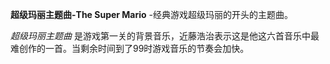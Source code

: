 

**超级玛丽主题曲-The Super Mario** -经典游戏超级玛丽的开头的主题曲。  
  
_超级玛丽主题曲_ 是游戏第一关的背景音乐，近藤浩治表示这是他这六首音乐中最难创作的一首。当剩余时间到了99时游戏音乐的节奏会加快。

